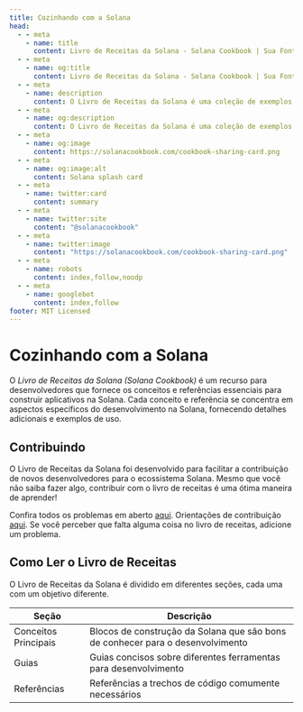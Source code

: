 ```yaml
---
title: Cozinhando com a Solana
head:
  - - meta
    - name: title
      content: Livro de Receitas da Solana - Solana Cookbook | Sua Fonte de Referências da Solana
  - - meta
    - name: og:title
      content: Livro de Receitas da Solana - Solana Cookbook | Sua Fonte de Referências da Solana
  - - meta
    - name: description
      content: O Livro de Receitas da Solana é uma coleção de exemplos e referências úteis para construir na Solana
  - - meta
    - name: og:description
      content: O Livro de Receitas da Solana é uma coleção de exemplos e referências úteis para construir na Solana
  - - meta
    - name: og:image
      content: https://solanacookbook.com/cookbook-sharing-card.png
  - - meta
    - name: og:image:alt
      content: Solana splash card
  - - meta
    - name: twitter:card
      content: summary
  - - meta
    - name: twitter:site
      content: "@solanacookbook"
  - - meta
    - name: twitter:image
      content: "https://solanacookbook.com/cookbook-sharing-card.png"
  - - meta
    - name: robots
      content: index,follow,noodp
  - - meta
    - name: googlebot
      content: index,follow
footer: MIT Licensed
---
```


# Cozinhando com a Solana

O *Livro de Receitas da Solana (Solana Cookbook)* é um recurso para desenvolvedores que fornece os conceitos e referências essenciais para construir aplicativos na Solana. Cada conceito e referência se concentra em aspectos específicos do desenvolvimento na Solana, fornecendo detalhes adicionais e exemplos de uso.

## Contribuindo

O Livro de Receitas da Solana foi desenvolvido para facilitar a contribuição de novos desenvolvedores para o ecossistema Solana. Mesmo que você não saiba fazer algo, contribuir com o livro de receitas é uma ótima maneira de aprender!

Confira todos os problemas em aberto [aqui](https://github.com/solana-developers/solana-cookbook/issues). Orientações de contribuição [aqui](https://github.com/solana-developers/solana-cookbook#contributing). Se você perceber que falta alguma coisa no livro de receitas, adicione um problema.

## Como Ler o Livro de Receitas

O Livro de Receitas da Solana é dividido em diferentes seções, cada uma com um objetivo diferente.

| Seção       | Descrição |
|---------------|-----------------------------------------------------------------|
| Conceitos Principais | Blocos de construção da Solana que são bons de conhecer para o desenvolvimento |
| Guias        | Guias concisos sobre diferentes ferramentas para desenvolvimento        |
| Referências    | Referências a trechos de código comumente necessários                     |